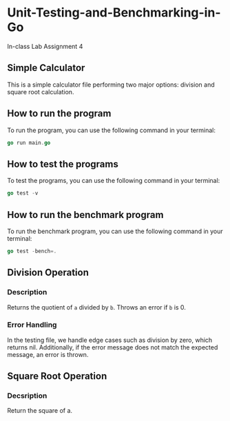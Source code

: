 # Unit-Testing-and-Benchmarking-in-Go

In-class Lab Assignment 4

## Simple Calculator

This is a simple calculator file performing two major options: division and square root calculation.

## How to run the program

To run the program, you can use the following command in your terminal:

```go
go run main.go
```

## How to test the programs

To test the programs, you can use the following command in your terminal:

```go
go test -v
```

## How to run the benchmark program

To run the benchmark program, you can use the following command in your terminal:

```go
go test -bench=.
```

## Division Operation

### Description

Returns the quotient of `a` divided by `b`. Throws an error if `b` is 0.

### Error Handling

In the testing file, we handle edge cases such as division by zero, which returns nil. Additionally, if the error message does not match the expected message, an error is thrown.

## Square Root Operation

### Decsription

Return the square of a.
